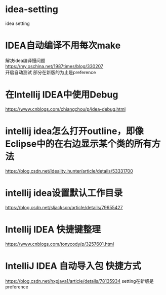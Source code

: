 # idea-setting
idea setting
<br>
# IDEA自动编译不用每次make<br>
解决idea编译慢问题<br>
https://my.oschina.net/1987times/blog/330207<br>
开启自动测试 部分在新版的为止是preference<br>

# 在Intellij IDEA中使用Debug<br>
https://www.cnblogs.com/chiangchou/p/idea-debug.html

# intellij idea怎么打开outline，即像Eclipse中的在右边显示某个类的所有方法
https://blog.csdn.net/Ideality_hunter/article/details/53331700

# intellij idea设置默认工作目录<br>
https://blog.csdn.net/sljackson/article/details/79655427<br>

# Intellij IDEA 快捷键整理<br>
https://www.cnblogs.com/tonycody/p/3257601.html<br>

# IntelliJ IDEA 自动导入包 快捷方式
https://blog.csdn.net/hxpjava1/article/details/78135934
setting在新版是preference
